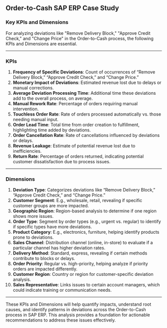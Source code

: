 ## Order-to-Cash SAP ERP Case Study

### Key KPIs and Dimensions

For analyzing deviations like "Remove Delivery Block," "Approve Credit Check," and "Change Price" in the Order-to-Cash process, the following KPIs and Dimensions are essential.

---

### **KPIs**

1. **Frequency of Specific Deviations**: Count of occurrences of “Remove Delivery Block,” “Approve Credit Check,” and “Change Price.”
2. **Monetary Impact of Deviations**: Estimated revenue lost due to delays or manual corrections.
3. **Average Deviation Processing Time**: Additional time these deviations add to the overall process, on average.
4. **Manual Rework Rate**: Percentage of orders requiring manual intervention.
5. **Touchless Order Rate**: Rate of orders processed automatically vs. those needing manual input.
6. **Order Lead Time**: Total time from order creation to fulfillment, highlighting time added by deviations.
7. **Order Cancellation Rate**: Rate of cancellations influenced by deviations or delays.
8. **Revenue Leakage**: Estimate of potential revenue lost due to inefficiencies.
9. **Return Rate**: Percentage of orders returned, indicating potential customer dissatisfaction due to process issues.

---

### **Dimensions**

1. **Deviation Type**: Categorizes deviations like “Remove Delivery Block,” “Approve Credit Check,” and “Change Price.”
2. **Customer Segment**: E.g., wholesale, retail, revealing if specific customer groups are more impacted.
3. **Geographic Region**: Region-based analysis to determine if one region shows more issues.
4. **Order Type**: Segment by order types (e.g., urgent vs. regular) to identify if specific types have more deviations.
5. **Product Category**: E.g., electronics, furniture, helping identify products prone to deviations.
6. **Sales Channel**: Distribution channel (online, in-store) to evaluate if a particular channel has higher deviation rates.
7. **Delivery Method**: Standard, express, revealing if certain methods contribute to blocks or delays.
8. **Order Priority**: Regular vs. high-priority, helping analyze if priority orders are impacted differently.
9. **Customer Region**: Country or region for customer-specific deviation analysis.
10. **Sales Representative**: Links issues to certain account managers, which could indicate training or communication needs.

---

These KPIs and Dimensions will help quantify impacts, understand root causes, and identify patterns in deviations across the Order-to-Cash process in SAP ERP. This analysis provides a foundation for actionable recommendations to address these issues effectively.
